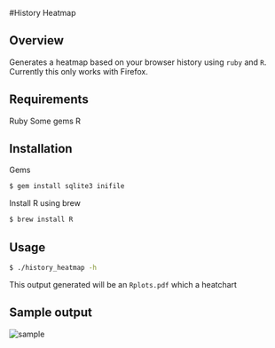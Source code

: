 #History Heatmap

## Overview

Generates a heatmap based on your browser history using `ruby` and `R`. Currently
this only works with Firefox.

## Requirements

Ruby
Some gems
R

## Installation 

Gems

```bash
$ gem install sqlite3 inifile
```

Install R using brew

```bash
$ brew install R
```

## Usage

```bash
$ ./history_heatmap -h
```

This output generated will be an `Rplots.pdf` which a heatchart

## Sample output

![sample](https://github.com/jeviolle/history_heatmap/tree/master/sample/sample.png)
